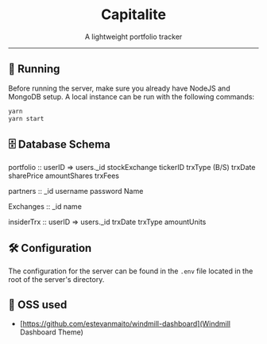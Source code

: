 <div style="text-align: center;">
  <h1>Capitalite</h1>
  A lightweight portfolio tracker
  </div>
<hr />

## 🚀 Running
Before running the server, make sure you already have NodeJS and MongoDB setup. A local instance can be run with the following commands:
```bash
yarn
yarn start
```

## 🗄 Database Schema
portfolio ::
userID => users._id
stockExchange
tickerID
trxType (B/S)
trxDate
sharePrice
amountShares
trxFees

partners ::
_id
username
password
Name

Exchanges ::
_id
name

insiderTrx ::
userID => users._id
trxDate
trxType
amountUnits


## 🛠 Configuration
The configuration for the server can be found in the ```.env``` file located in the root of the server's directory.

## 🙏 OSS used 
* [https://github.com/estevanmaito/windmill-dashboard](Windmill Dashboard Theme)